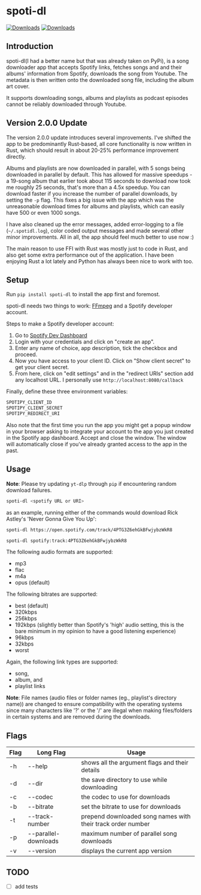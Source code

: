 # spoti-dl

[![Downloads](https://pepy.tech/badge/spoti-dl)](https://pepy.tech/project/spoti-dl)
[![Downloads](https://pepy.tech/badge/spoti-dl/month)](https://pepy.tech/project/spoti-dl)

## Introduction

spoti-dl(I had a better name but that was already taken on PyPi), is a song downloader app that accepts Spotify links, fetches songs and and their albums' information from Spotify, downloads the song from Youtube. The metadata is then written onto the downloaded song file, including the album art cover.

It supports downloading songs, albums and playlists as podcast episodes cannot be reliably downloaded through Youtube.

## Version 2.0.0 Update

The version 2.0.0 update introduces several improvements. I've shifted the app to be predominantly Rust-based, all core functionality is now written in Rust, which should result in about 20-25% performance improvement directly.

Albums and playlists are now downloaded in parallel, with 5 songs being downloaded in parallel by default. This has allowed for massive speedups - a 19-song album that earlier took about 115 seconds to download now took me roughly 25 seconds, that's more than a 4.5x speedup. You can download faster if you increase the number of parallel downloads, by setting the `-p` flag.
This fixes a big issue with the app which was the unreasonable download times for albums and playlists, which can easily have 500 or even 1000 songs.

I have also cleaned up the error messages, added error-logging to a file (`~/.spotidl.log`), color coded output messages and made several other minor improvements. All in all, the app should feel much better to use now :)

The main reason to use FFI with Rust was mostly just to code in Rust, and also get some extra performance out of the application. I have been enjoying Rust a lot lately and Python has always been nice to work with too.

## Setup

Run ```pip install spoti-dl``` to install the app first and foremost.

spoti-dl needs two things to work: [FFmpeg](https://ffmpeg.org/download.html) and a Spotify developer account.

Steps to make a Spotify developer account:

1. Go to [Spotify Dev Dashboard](https://developer.spotify.com/dashboard/applications)
2. Login with your credentials and click on "create an app".
3. Enter any name of choice, app description, tick the checkbox and proceed.
4. Now you have access to your client ID. Click on "Show client secret" to get your client secret.
5. From here, click on "edit settings" and in the "redirect URIs" section add any localhost URL. I personally use ```http://localhost:8080/callback```

Finally, define these three environment variables:

```bash
SPOTIPY_CLIENT_ID
SPOTIPY_CLIENT_SECRET
SPOTIPY_REDIRECT_URI
```

Also note that the first time you run the app you might get a popup window in your browser asking to integrate your account to the app you just created in the Spotify app dashboard. Accept and close the window. The window will automatically close if you've already granted access to the app in the past.

## Usage

**Note**: Please try updating `yt-dlp` through `pip` if encountering random download failures.

```bash
spoti-dl <spotify URL or URI> 
```

as an example, running either of the commands would download Rick Astley's 'Never Gonna Give You Up':

```bash
spoti-dl https://open.spotify.com/track/4PTG3Z6ehGkBFwjybzWkR8
```

```bash
spoti-dl spotify:track:4PTG3Z6ehGkBFwjybzWkR8
```

The following audio formats are supported:

- mp3
- flac
- m4a
- opus (default)

The following bitrates are supported:

- best (default)
- 320kbps
- 256kbps
- 192kbps (slightly better than Spotify's 'high' audio setting, this is the bare minimum in my opinion to have a good listening experience)
- 96kbps
- 32kbps
- worst

Again, the following link types are supported:

- song,
- album, and
- playlist links

**Note**: File names (audio files or folder names (eg., playlist's directory name)) are changed to ensure compatibility with the operating systems since many characters like '?' or the '/' are illegal when making files/folders in certain systems and are removed during the downloads.

## Flags

| Flag | Long Flag            | Usage                                                       |
| ---- | -------------------- | ----------------------------------------------------------- |
| -h   | --help               | shows all the argument flags and their details              |
| -d   | --dir                | the save directory to use while downloading                 |
| -c   | --codec              | the codec to use for downloads                              |
| -b   | --bitrate            | set the bitrate to use for downloads                        |
| -t   | --track-number       | prepend downloaded song names with their track order number |
| -p   | --parallel-downloads | maximum number of parallel song downloads                   |
| -v   | --version            | displays the current app version                            |

## TODO

- [ ] add tests
